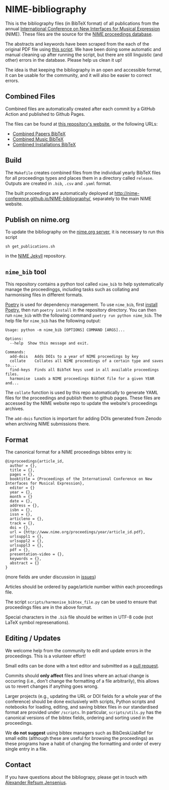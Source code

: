 NIME-bibliography
=================

This is the bibliography files (in BibTeX format) of all publications from the annual [International Conference on New Interfaces for Musical Expression](http://www.nime.org) (NIME). These files are the source for the [NIME proceedings database](http://www.nime.org/archives/). 

The abstracts and keywords have been scraped from the each of the original PDF file using [this script](https://github.com/olovholm/NIME). We have been doing some automatic and manual cleaning up after running the script, but there are still linguistic (and other) errors in the database. Please help us clean it up!

The idea is that keeping the bibliography in an open and accessible format, it can be usable for the community, and it will also be easier to correct errors. 

Combined Files
--------

Combined files are automatically created after each commit by a GitHub Action and published to Github Pages.

The files can be found at [this repository's website](http://nime-conference.github.io/NIME-bibliography/), or the following URLs:

- [Combined Papers BibTeX](http://nime-conference.github.io/NIME-bibliography/nime_papers.bib)
- [Combined Music BibTeX](http://nime-conference.github.io/NIME-bibliography/nime_music.bib)
- [Combined Installations BibTeX](http://nime-conference.github.io/NIME-bibliography/nime_installations.bib)

Build 
--------

The `Makefile` creates combined files from the individual yearly BibTeX files for all proceedings types and places them in a directory called `release`. Outputs are created in `.bib`, `.csv` and `.yaml` format. 

The built proceedings are automatically deployed at <http://nime-conference.github.io/NIME-bibliography/>, separately to the main NIME website.

Publish on nime.org
----------

To update the bibliography on the [nime.org server](https://www.nime.org/archives/), it is necessary to run this script  

    sh get_publications.sh

in the [NIME Jekyll](https://github.com/NIME-conference/nime-website) repository.

`nime_bib` tool
--------

This repository contains a python tool called `nime_bib` to help systematically manage the proceedinggs, including tasks such as collating and harmonising files in different formats.

[Poetry](https://python-poetry.org) is used for dependency management. To use `nime_bib`, first [install Poetry](https://python-poetry.org), then run `poetry install` in the repository directory. You can then run `nime_bib` with the following command `poetry run python nime_bib`. The help file for `nime_bib` has the following output:

```
Usage: python -m nime_bib [OPTIONS] COMMAND [ARGS]...

Options:
  --help  Show this message and exit.

Commands:
  add-dois   Adds DOIs to a year of NIME proceedings by key
  collate    Collates all NIME proceedings of a certain type and saves to...
  find-keys  Finds all BibTeX keys used in all available proceedings files.
  harmonise  Loads a NIME proceedings BibTeX file for a given YEAR and...
```

The `collate` function is used by this repo automatically to generate YAML files for the proceedings and publish them to github pages. These files are accessed by the NIME website repo to update the website's proceedings archives.

The `add-dois` function is important for adding DOIs generated from Zenodo when archiving NIME submissions there.

Format
--------

The canonical format for a NIME proceedings bibtex entry is:

```
@inproceedings{article_id,
  author = {},
  title = {},
  pages = {},
  booktitle = {Proceedings of the International Conference on New Interfaces for Musical Expression},
  editor = {}
  year = {},
  month = {}
  date = {},
  address = {},
  isbn = {},
  issn = {},
  articleno = {},
  track = {},
  doi = {},
  url = {http://www.nime.org/proceedings/year/article_id.pdf},
  urlsuppl1 = {},
  urlsuppl2 = {},
  urlsuppl3 = {},
  pdf = {},
  presentation-video = {},
  keywords = {},
  abstract = {}
}
```

(more fields are under discussion in [issues](https://github.com/NIME-conference/NIME-bibliography/issues/13))

Articles should be ordered by page/article number within each proceedings file.

The script `scripts/harmonise_bibtex_file.py` can be used to ensure that proceedings files are in the above format.

Special characters in the `.bib` file should be written in UTF-8 code (not LaTeX symbol represenations).

Editing / Updates
--------

We welcome help from the community to edit and update errors in the proceedings. This is a volunteer effort!

Small edits can be done with a text editor and submitted as a [pull request](https://docs.github.com/en/github/collaborating-with-issues-and-pull-requests/creating-a-pull-request).

Commits should **only affect** files and lines where an actual change is occurring (i.e., don't change the formatting of a file arbitrarily), this allows us to revert changes if anything goes wrong.

Larger projects (e.g., updating the URL or DOI fields for a whole year of the conference) should be done exclusively with scripts, Python scripts and notebooks for loading, editing, and saving bibtex files in our standardised format are provided under `/scripts`. In particular, `scripts/utils.py` has the canonical versions of the bibtex fields, ordering and sorting used in the proceedings.

We **do not suggest** using bibtex managers such as BibDesk/JabRef for small edits (although these are useful for browsing the proceedings) as these programs have a habit of changing the formatting and order of every single entry in a file.

Contact
-------

If you have questions about the bibliograpy, please get in touch with [Alexander Refsum Jensenius](http://people.uio.no/alexanje).
